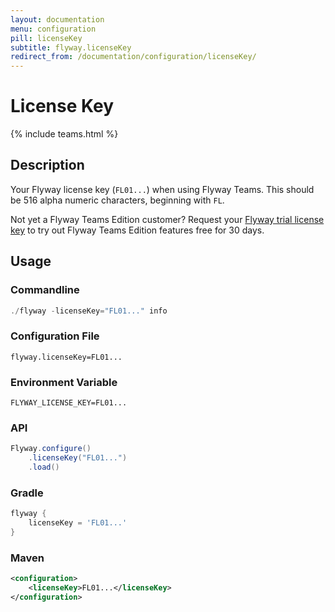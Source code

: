 ```yaml
---
layout: documentation
menu: configuration
pill: licenseKey
subtitle: flyway.licenseKey
redirect_from: /documentation/configuration/licenseKey/
---
```


# License Key
{% include teams.html %}

## Description
Your Flyway license key (`FL01...`) when using Flyway Teams. This should be 516 alpha numeric characters, beginning with `FL`.

Not yet a Flyway Teams Edition customer? Request your <a href="" data-toggle="modal" data-target="#flyway-trial-license-modal">Flyway trial license key</a> to try out Flyway Teams Edition features free for 30 days.

## Usage

### Commandline
```powershell
./flyway -licenseKey="FL01..." info
```

### Configuration File
```properties
flyway.licenseKey=FL01...
```

### Environment Variable
```properties
FLYWAY_LICENSE_KEY=FL01...
```

### API
```java
Flyway.configure()
    .licenseKey("FL01...")
    .load()
```

### Gradle
```groovy
flyway {
    licenseKey = 'FL01...'
}
```

### Maven
```xml
<configuration>
    <licenseKey>FL01...</licenseKey>
</configuration>
```